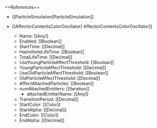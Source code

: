 ==References==
 * [[ParticleSimulation|ParticleSimulation]]

 * [[AffectorContentsColorOscillator| AffectorContentsColorOscillator]]
   * Name: [[Any]]
   * Enabled: [[Boolean]]
   * StartTime: [[Decimal]]
   * HasInfiniteLifeTime: [[Boolean]]
   * TotalLifeTime: [[Decimal]]
   * UseYoungParticleAffectThreshold: [[Boolean]]
   * YoungParticleAffectThreshold: [[Decimal]]
   * UseOldParticleAffectThreshold: [[Boolean]]
   * OldParticleAffectThreshold: [[Decimal]]
   * AffectAttachedParticles: [[Boolean]]
   * numAttachedEmitters: [[Iteration]]
     * attachedEmitterName: [[Any]]
   * TransitionPeriod: [[Decimal]]
   * StartColor: [[Color]]
   * StartAlpha: [[Decimal]]
   * EndColor: [[Color]]
   * EndAlpha: [[Decimal]]

